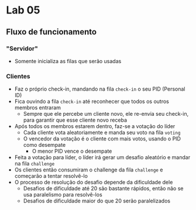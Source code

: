 # Lab 05

## Fluxo de funcionamento

### "Servidor"

* Somente inicializa as filas que serão usadas

### Clientes

* Faz o próprio check-in, mandando na fila `check-in` o seu PID (Personal ID)
* Fica ouvindo a fila `check-in` até reconhecer que todos os outros membros entraram
  * Sempre que ele percebe um cliente novo, ele re-envia seu check-in, para garantir que esse cliente novo receba
* Após todos os membros estarem dentro, faz-se a votação do líder
  * Cada cliente vota aleatoriamente e manda seu voto na fila `voting`
  * O vencedor da votação é o cliente com mais votos, usando o PID como desempate
    * O menor PID vence o desempate
* Feita a votação para líder, o líder irá gerar um desafio aleatório e mandar na fila `challenge`
* Os clientes então consumiram o challenge da fila `challenge` e começarão a tentar resolvê-lo
* O processo de resolução do desafio depende da dificuldade dele
  * Desafios de dificuldade até 20 são bastante rápidos, então não se usa paralelismo para resolvê-los
  * Desafios de dificuldade maior do que 20 serão paralelizados
